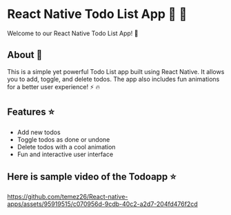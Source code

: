 # React Native Todo List App :memo: :iphone:

Welcome to our React Native Todo List App! :tada:

## About :memo:

This is a simple yet powerful Todo List app built using React Native. It allows you to add, toggle, and delete todos. The app also includes fun animations for a better user experience! :zap: :fire:

## Features :star:

- Add new todos
- Toggle todos as done or undone
- Delete todos with a cool animation
- Fun and interactive user interface


## Here is sample video of the Todoapp ⭐






https://github.com/temez26/React-native-apps/assets/95919515/c070956d-9cdb-40c2-a2d7-204fd476f2cd







